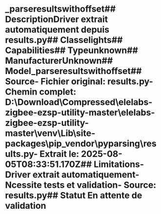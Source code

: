 # _parseresultswithoffset##  DescriptionDriver extrait automatiquement depuis results.py##  Classelights##  Capabilities##  Typeunknown##  ManufacturerUnknown##  Model_parseresultswithoffset##  Source- **Fichier original**: results.py- **Chemin complet**: D:\Download\Compressed\elelabs-zigbee-ezsp-utility-master\elelabs-zigbee-ezsp-utility-master\venv\Lib\site-packages\pip\_vendor\pyparsing\results.py- **Extrait le**: 2025-08-05T08:33:51.170Z##  Limitations- Driver extrait automatiquement- Ncessite tests et validation- Source: results.py##  Statut En attente de validation